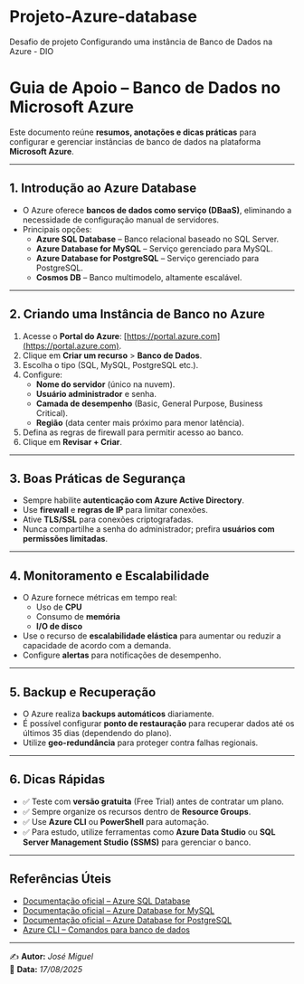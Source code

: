 # Projeto-Azure-database
Desafio de projeto Configurando uma instância de Banco de Dados na Azure - DIO


#  Guia de Apoio – Banco de Dados no Microsoft Azure  

Este documento reúne **resumos, anotações e dicas práticas** para configurar e gerenciar instâncias de banco de dados na plataforma **Microsoft Azure**.  

---

##  1. Introdução ao Azure Database  
- O Azure oferece **bancos de dados como serviço (DBaaS)**, eliminando a necessidade de configuração manual de servidores.  
- Principais opções:  
  - **Azure SQL Database** – Banco relacional baseado no SQL Server.  
  - **Azure Database for MySQL** – Serviço gerenciado para MySQL.  
  - **Azure Database for PostgreSQL** – Serviço gerenciado para PostgreSQL.  
  - **Cosmos DB** – Banco multimodelo, altamente escalável.  

---

##  2. Criando uma Instância de Banco no Azure  
1. Acesse o **Portal do Azure**: [https://portal.azure.com](https://portal.azure.com).  
2. Clique em **Criar um recurso** > **Banco de Dados**.  
3. Escolha o tipo (SQL, MySQL, PostgreSQL etc.).  
4. Configure:  
   - **Nome do servidor** (único na nuvem).  
   - **Usuário administrador** e senha.  
   - **Camada de desempenho** (Basic, General Purpose, Business Critical).  
   - **Região** (data center mais próximo para menor latência).  
5. Defina as regras de firewall para permitir acesso ao banco.  
6. Clique em **Revisar + Criar**.  

---

##  3. Boas Práticas de Segurança  
- Sempre habilite **autenticação com Azure Active Directory**.  
- Use **firewall** e **regras de IP** para limitar conexões.  
- Ative **TLS/SSL** para conexões criptografadas.  
- Nunca compartilhe a senha do administrador; prefira **usuários com permissões limitadas**.  

---

##  4. Monitoramento e Escalabilidade  
- O Azure fornece métricas em tempo real:  
  - Uso de **CPU**  
  - Consumo de **memória**  
  - **I/O de disco**  
- Use o recurso de **escalabilidade elástica** para aumentar ou reduzir a capacidade de acordo com a demanda.  
- Configure **alertas** para notificações de desempenho.  

---

##  5. Backup e Recuperação  
- O Azure realiza **backups automáticos** diariamente.  
- É possível configurar **ponto de restauração** para recuperar dados até os últimos 35 dias (dependendo do plano).  
- Utilize **geo-redundância** para proteger contra falhas regionais.  

---

##  6. Dicas Rápidas  
- ✅ Teste com **versão gratuita** (Free Trial) antes de contratar um plano.  
- ✅ Sempre organize os recursos dentro de **Resource Groups**.  
- ✅ Use **Azure CLI** ou **PowerShell** para automação.  
- ✅ Para estudo, utilize ferramentas como **Azure Data Studio** ou **SQL Server Management Studio (SSMS)** para gerenciar o banco.  

---

##  Referências Úteis  
- [Documentação oficial – Azure SQL Database](https://learn.microsoft.com/azure/azure-sql)  
- [Documentação oficial – Azure Database for MySQL](https://learn.microsoft.com/azure/mysql)  
- [Documentação oficial – Azure Database for PostgreSQL](https://learn.microsoft.com/azure/postgresql)  
- [Azure CLI – Comandos para banco de dados](https://learn.microsoft.com/cli/azure/db)  

---

✍️ **Autor:** *José Miguel*  
📅 **Data:** *17/08/2025*  
